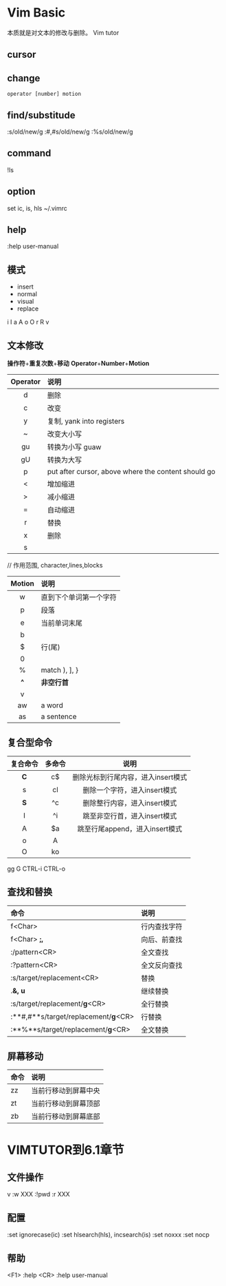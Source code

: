 # Vim Basic
本质就是对文本的修改与删除。
Vim tutor
## cursor

## change   
    operator [number] motion

## find/substitude
:s/old/new/g
:#,#s/old/new/g
:%s/old/new/g

## command
!ls

## option
set ic, is, hls
~/.vimrc

## help
:help user-manual


## 模式
- insert
- normal
- visual
- replace

i I
a A
o O
r R
v 

## 文本修改
**操作符**+**重复次数**+**移动**
**Operator**+**Number**+**Motion**

|Operator| 说明 |
|:-:|:-|
| d |删除|
| c |改变|
| y |复制, yank into registers|
| ~ |改变大小写|
| gu | 转换为小写 guaw |
| gU | 转换为大写 |
| p |put after cursor, above where the content should go|
| < | 增加缩进 |
| > | 减小缩进 |
| = | 自动缩进 |
| r |替换|
| x |删除|
| s ||

// 作用范围, character,lines,blocks

|Motion|说明|
|:-:|:-|
| w |直到下个单词第一个字符|
| p | 段落 |
| e |当前单词末尾|
| b ||
| $ |行(尾)|
| 0 ||
| % |match ), ], }|
| **^** |**非空行首**|
| v ||
|aw|a word|
|as|a sentence|

## 复合型命令

|复合命令|多命令|说明|
|:---:|:---:|:-:|
|**C**|c$|删除光标到行尾内容，进入insert模式|
|s|cl|删除一个字符，进入insert模式|
|**S**|^c|删除整行内容，进入insert模式|
|I|^i|跳至非空行首，进入insert模式|
|A|$a|跳至行尾append，进入insert模式|
|o|A<CR>||
|O|ko||

gg
G
CTRL-i
CTRL-o

## 查找和替换

|命令|说明|
|:-|:-|
|f<Char\>|行内查找字符|
|f<Char\> **;,**|向后、前查找|
|:/pattern<CR\>|全文查找|
|:?pattern<CR\>|全文反向查找|
|:s/target/replacement<CR\>|替换|
|.**&, u**|继续替换|
|:s/target/replacement/**g**<CR\>|全行替换|
|:**#,#**s/target/replacement/**g**<CR\>|行替换|
|:**%**s/target/replacement/**g**<CR\>|全文替换|


## 屏幕移动

|命令|说明|
|:-|:-|
|zz|当前行移动到屏幕中央|
|zt|当前行移动到屏幕顶部|
|zb|当前行移动到屏幕底部|

# VIMTUTOR到6.1章节
## 文件操作
v :w XXX
:!pwd
:r XXX

## 配置
:set ignorecase(ic)
:set hlsearch(hls), incsearch(is)
:set noxxx
:set nocp


## 帮助
<F1\>
:help <CR\>
:help user-manual

